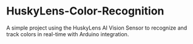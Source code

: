 # HuskyLens-Color-Recognition
A simple project using the HuskyLens AI Vision Sensor to recognize and track colors in real-time with Arduino integration.
